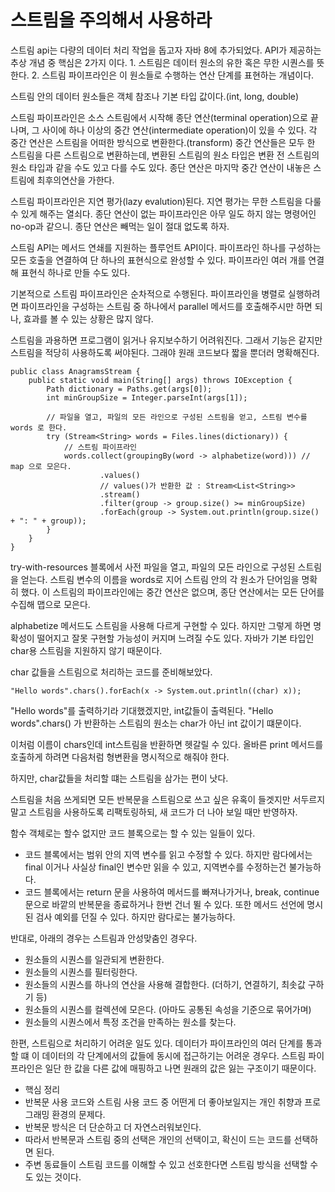 <h1>스트림을 주의해서 사용하라</h1>
스트림 api는 다량의 데이터 처리 작업을 돕고자 자바 8에 추가되었다.
API가 제공하는 추상 개념 중 핵심은 2가지 이다.
1. 스트림은 데이터 원소의 유한 혹은 무한 시퀀스를 뜻한다.
2. 스트림 파이프라인은 이 원소들로 수행하는 연산 단계를 표현하는 개념이다.

스트림 안의 데이터 원소들은 객체 참조나 기본 타입 값이다.(int, long, double)

스트림 파이프라인은 소스 스트림에서 시작해 종단 연산(terminal operation)으로 끝나며, 그 사이에 하나 이상의 중간 연산(intermediate operation)이 있을 수 있다.
각 중간 연산은 스트림을 어떠한 방식으로 변환한다.(transform)
중간 연산들은 모두 한 스트림을 다른 스트림으로 변환하는데, 변환된 스트림의 원소 타입은 변환 전 스트림의 원소 타입과 같을 수도 있고 다를 수도 있다.
종단 연산은 마지막 중간 연산이 내놓은 스트림에 최후의연산을 가한다.

스트림 파이프라인은 지연 평가(lazy evalution)된다.
지연 평가는 무한 스트림을 다룰 수 있게 해주는 열쇠다.
종단 연산이 없는 파이프라인은 아무 일도 하지 않는 명령어인 no-op과 같으니. 종단 연산은 빼먹는 일이 절대 없도록 하자.

스트림 API는 메서드 연쇄를 지원하는 플루언트 API이다. 파이프라인 하나를 구성하는 모든 호출을 연결하여 단 하나의 표현식으로 완성할 수 있다.
파이프라인 여러 개를 연결해 표현식 하나로 만들 수도 있다.

기본적으로 스트림 파이프라인은 순차적으로 수행된다. 파이프라인을 병렬로 실행하려면 파이프라인을 구성하는 스트림 중 하나에서 parallel 메서드를 호출해주시만 하면 되나, 효과를 볼 수 있는 
상황은 많지 않다.

스트림을 과용하면 프로그램이 읽거나 유지보수하기 어려워진다.
그래서 기능은 같지만 스트림을 적당히 사용하도록 써야된다. 그래야 원래 코드보다 짧을 뿐더러 명확해진다.

```
public class AnagramsStream {
    public static void main(String[] args) throws IOException {
        Path dictionary = Paths.get(args[0]);
        int minGroupSize = Integer.parseInt(args[1]);

        // 파일을 열고, 파일의 모든 라인으로 구성된 스트림을 얻고, 스트림 변수를 words 로 한다.
        try (Stream<String> words = Files.lines(dictionary)) {
            // 스트림 파이프라인 
            words.collect(groupingBy(word -> alphabetize(word))) // map 으로 모은다.
                    .values()
                    // values()가 반환한 값 : Stream<List<String>>
                    .stream()
                    .filter(group -> group.size() >= minGroupSize)
                    .forEach(group -> System.out.println(group.size() + ": " + group));
        }
    }
}
```

try-with-resources 블록에서 사전 파일을 열고, 파일의 모든 라인으로 구성된 스트림을 얻는다.
스트림 변수의 이름을 words로 지어 스트림 안의 각 원소가 단어임을 명확히 했다.
이 스트림의 파이프라인에는 중간 연산은 없으며, 종단 연산에서는 모든 단어를 수집해 맵으로 모은다.

alphabetize 메서드도 스트림을 사용해 다르게 구현할 수 있다.
하지만 그렇게 하면 명확성이 떨어지고 잘못 구현할 가능성이 커지며 느려질 수도 있다.
자바가 기본 타입인 char용 스트림을 지원하지 않기 때문이다.

char 값들을 스트림으로 처리하는 코드를 준비해보았다.

```
"Hello words".chars().forEach(x -> System.out.println((char) x));
```

"Hello words"를 출력하기라 기대했겠지만, int값들이 출력된다.
"Hello words".chars() 가 반환하는 스트림의 원소는 char가 아닌 int 값이기 떄문이다.

이처럼 이름이 chars인데 int스트림을 반환하면 헷갈릴 수 있다.
올바른 print 메서드를 호출하게 하려면 다음처럼 형변환을 명시적으로 해줘야 한다.

하지만, char값들을 처리할 떄는 스트림을 삼가는 편이 낫다.

스트림을 처음 쓰게되면 모든 반복문을 스트림으로 쓰고 싶은 유혹이 들겟지만 서두르지말고 스트림을 사용하도록 리팩토링하되, 새 코드가 더 나아 보일 때만 반영하자.

함수 객체로는 할수 없지만 코드 블록으로는 할 수 있는 일들이 있다.

- 코드 블록에서는 범위 안의 지역 변수를 읽고 수정할 수 있다. 
   하지만 람다에서는 final 이거나 사실상 final인 변수만 읽을 수 있고, 지역변수를 수정하는건 불가능하다.
- 코드 블록에서는 return 문을 사용하여 메서드를 빠져나가거나, break, continue 문으로 바깥의 반복문을 종료하거나 한번 건너  뛸 수 있다. 
또한 메서드 선언에 명시된 검사 예외를 던질 수 있다. 하지만 람다로는 불가능하다.
 

반대로, 아래의 경우는 스트림과 안성맞춤인 경우다.

- 원소들의 시퀀스를 일관되게 변환한다.
- 원소들의 시퀀스를 필터링한다.
- 원소들의 시퀀스를 하나의 연산을 사용해 결합한다. (더하기, 연결하기, 최솟값 구하기 등)
- 원소들의 시퀀스를 컬렉션에 모은다. (아마도 공통된 속성을 기준으로 묶어가며)
- 원소들의 시퀀스에서 특정 조건을 만족하는 원소를 찾는다.

한편, 스트림으로 처리하기 어려운 일도 있다.
데이터가 파이프라인의 여러 단계를 통과할 떄 이 데이터의 각 단계에서의 값들에 동시에 접근하기는 어려운 경우다.
스트림 파이프라인은 일단 한 값을 다른 값에 매핑하고 나면 원래의 값은 잃는 구조이기 때문이다.

* 핵심 정리
* 반복문 사용 코드와 스트림 사용 코드 중 어떤게 더 좋아보일지는 개인 취향과 프로그래밍 환경의 문제다. 
* 반복문 방식은 더 단순하고 더 자연스러워보인다. 
* 따라서 반복문과 스트림 중의 선택은 개인의 선택이고, 확신이 드는 코드를 선택하면 된다. 
* 주변 동료들이 스트림 코드를 이해할 수 있고 선호한다면 스트림 방식을 선택할 수도 있는 것이다.

